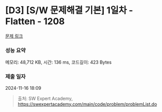 # [D3] [S/W 문제해결 기본] 1일차 - Flatten - 1208 

[문제 링크](https://swexpertacademy.com/main/code/problem/problemDetail.do?contestProbId=AV139KOaABgCFAYh) 

### 성능 요약

메모리: 48,712 KB, 시간: 136 ms, 코드길이: 423 Bytes

### 제출 일자

2024-11-16 18:09



> 출처: SW Expert Academy, https://swexpertacademy.com/main/code/problem/problemList.do